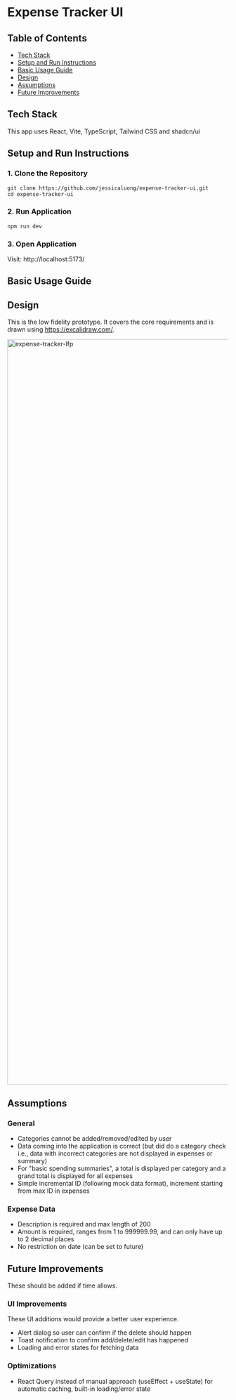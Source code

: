 # Expense Tracker UI

## Table of Contents

- [Tech Stack](#stack)
- [Setup and Run Instructions](#setup)
- [Basic Usage Guide](#usage)
- [Design](#design)
- [Assumptions](#assumptions)
- [Future Improvements](#extras)

<div id="stack"></div>

## Tech Stack

This app uses React, Vite, TypeScript, Tailwind CSS and shadcn/ui

<div id="setup"></div>

## Setup and Run Instructions

### 1. Clone the Repository

```
git clone https://github.com/jessicaluong/expense-tracker-ui.git
cd expense-tracker-ui
```

### 2. Run Application

```
npm run dev
```

### 3. Open Application

Visit: http://localhost:5173/

<div id="usage"></div>

## Basic Usage Guide

<div id="design"></div>

## Design

This is the low fidelity prototype. It covers the core requirements and is drawn using https://excalidraw.com/.

<img width="1698" alt="expense-tracker-lfp" src="https://github.com/user-attachments/assets/428cd6c7-b5bb-41e8-becc-778efe799c31" />

<div id="assumptions"></div>

## Assumptions

### General

- Categories cannot be added/removed/edited by user
- Data coming into the application is correct (but did do a category check i.e., data with incorrect categories are not displayed in expenses or summary)
- For "basic spending summaries", a total is displayed per category and a grand total is displayed for all expenses
- Simple incremental ID (following mock data format), increment starting from max ID in expenses

### Expense Data

- Description is required and max length of 200
- Amount is required, ranges from 1 to 999999.99, and can only have up to 2 decimal places
- No restriction on date (can be set to future)

<div id="extras"></div>

## Future Improvements

These should be added if time allows.

### UI Improvements

These UI additions would provide a better user experience.

- Alert dialog so user can confirm if the delete should happen
- Toast notification to confirm add/delete/edit has happened
- Loading and error states for fetching data

### Optimizations

- React Query instead of manual approach (useEffect + useState) for automatic caching, built-in loading/error state
